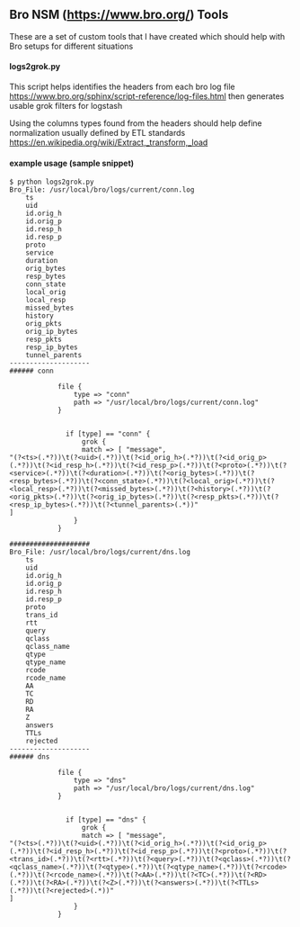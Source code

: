 ## Bro NSM (https://www.bro.org/) Tools

These are a set of custom tools that I have created which should help
with Bro setups for different situations

#### logs2grok.py
This script helps identifies the headers from each bro log file
https://www.bro.org/sphinx/script-reference/log-files.html
then generates usable grok filters for logstash

Using the columns types found from the headers should help define normalization
usually defined by ETL standards
https://en.wikipedia.org/wiki/Extract,_transform,_load

#### example usage (sample snippet)
```
$ python logs2grok.py
Bro_File: /usr/local/bro/logs/current/conn.log
    ts
    uid
    id.orig_h
    id.orig_p
    id.resp_h
    id.resp_p
    proto
    service
    duration
    orig_bytes
    resp_bytes
    conn_state
    local_orig
    local_resp
    missed_bytes
    history
    orig_pkts
    orig_ip_bytes
    resp_pkts
    resp_ip_bytes
    tunnel_parents
--------------------
###### conn

            file {
                type => "conn"
                path => "/usr/local/bro/logs/current/conn.log"
            }


              if [type] == "conn" {
                  grok {
                  match => [ "message",
"(?<ts>(.*?))\t(?<uid>(.*?))\t(?<id_orig_h>(.*?))\t(?<id_orig_p>(.*?))\t(?<id_resp_h>(.*?))\t(?<id_resp_p>(.*?))\t(?<proto>(.*?))\t(?<service>(.*?))\t(?<duration>(.*?))\t(?<orig_bytes>(.*?))\t(?<resp_bytes>(.*?))\t(?<conn_state>(.*?))\t(?<local_orig>(.*?))\t(?<local_resp>(.*?))\t(?<missed_bytes>(.*?))\t(?<history>(.*?))\t(?<orig_pkts>(.*?))\t(?<orig_ip_bytes>(.*?))\t(?<resp_pkts>(.*?))\t(?<resp_ip_bytes>(.*?))\t(?<tunnel_parents>(.*))"
]
                }
            }

####################
Bro_File: /usr/local/bro/logs/current/dns.log
    ts
    uid
    id.orig_h
    id.orig_p
    id.resp_h
    id.resp_p
    proto
    trans_id
    rtt
    query
    qclass
    qclass_name
    qtype
    qtype_name
    rcode
    rcode_name
    AA
    TC
    RD
    RA
    Z
    answers
    TTLs
    rejected
--------------------
###### dns

            file {
                type => "dns"
                path => "/usr/local/bro/logs/current/dns.log"
            }


              if [type] == "dns" {
                  grok {
                  match => [ "message",
"(?<ts>(.*?))\t(?<uid>(.*?))\t(?<id_orig_h>(.*?))\t(?<id_orig_p>(.*?))\t(?<id_resp_h>(.*?))\t(?<id_resp_p>(.*?))\t(?<proto>(.*?))\t(?<trans_id>(.*?))\t(?<rtt>(.*?))\t(?<query>(.*?))\t(?<qclass>(.*?))\t(?<qclass_name>(.*?))\t(?<qtype>(.*?))\t(?<qtype_name>(.*?))\t(?<rcode>(.*?))\t(?<rcode_name>(.*?))\t(?<AA>(.*?))\t(?<TC>(.*?))\t(?<RD>(.*?))\t(?<RA>(.*?))\t(?<Z>(.*?))\t(?<answers>(.*?))\t(?<TTLs>(.*?))\t(?<rejected>(.*))"
]
                }
            }
```
